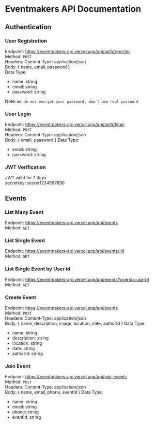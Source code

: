 # Eventmakers API Documentation

## Authentication

### User Registration

Endpoint: https://eventmakers-api.vercel.app/api/auth/register <br>
Method: `POST` <br>
Headers: Content-Type: application/json <br>
Body: { name, email, password } <br>
Data Type:

- name: string
- email: string
- password: string

Note: `We do not encrypt your password, don't use real password`

### User Login

Endpoint: https://eventmakers-api.vercel.app/api/auth/login <br>
Method: `POST` <br>
Headers: Content-Type: application/json <br>
Body: { email, password }
Data Type:

- email: string
- password: string

### JWT Verification

JWT valid for 7 days <br>
secretkey: secret1234567890

## Events

### List Many Event

Endpoint: https://eventmakers-api.vercel.app/api/events <br>
Method: `GET`

### List Single Event

Endpoint: https://eventmakers-api.vercel.app/api/events/:id <br>
Method: `GET`

### List Single Event by User id

Endpoint: https://eventmakers-api.vercel.app/api/events?userid=:userid <br>
Method: `GET`

### Create Event

Endpoint: https://eventmakers-api.vercel.app/api/events <br>
Method: `POST` <br>
Headers: Content-Type: application/json <br>
Body: { name, description, image, location, date, authorId }
Data Type:

- name: string
- description: string
- location: string
- date: string
- authorId: string

### Join Event

Endpoint: https://eventmakers-api.vercel.app/api/join-events <br>
Method: `POST` <br>
Headers: Content-Type: application/json <br>
Body: { name, email, phone, eventId }
Data Type:

- name: string
- email: string
- phone: string
- eventId: string

